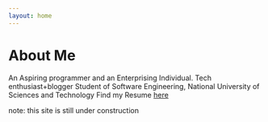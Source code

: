 ```yaml
---
layout: home
---
```

  
  
  
  
# About Me

An Aspiring programmer and an Enterprising Individual. Tech enthusiast+blogger Student of Software Engineering, National University of Sciences and Technology
Find my Resume <a href="http://bit.ly/2uWmLtD">here</a>

note: this site is still under construction


